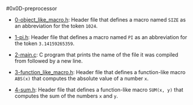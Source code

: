 #0x0D-preprocessor 

  * [0-object_like_macro.h](./0-object_like_macro.h): Header file that defines a
  macro named `SIZE` as an abbreviation for the token `1024`.

  * [1-pi.h](./1-pi.h): Header file that defines a macro named `PI` as an abbreviation
  for the token `3.14159265359`.

  * [2-main.c](./2-main.c): C program that prints the name of the file it was
  compiled from followed by a new line.

  * [3-function_like_macro.h](./3-function_like_macro.h): Header file that defines a
  function-like macro `ABS(x)` that computes the absolute value of a number `x`.

  * [4-sum.h](./4-sum.h): Header file that defines a function-like macro `SUM(x, y)`
  that computes the sum of the numbers `x` and `y`.
